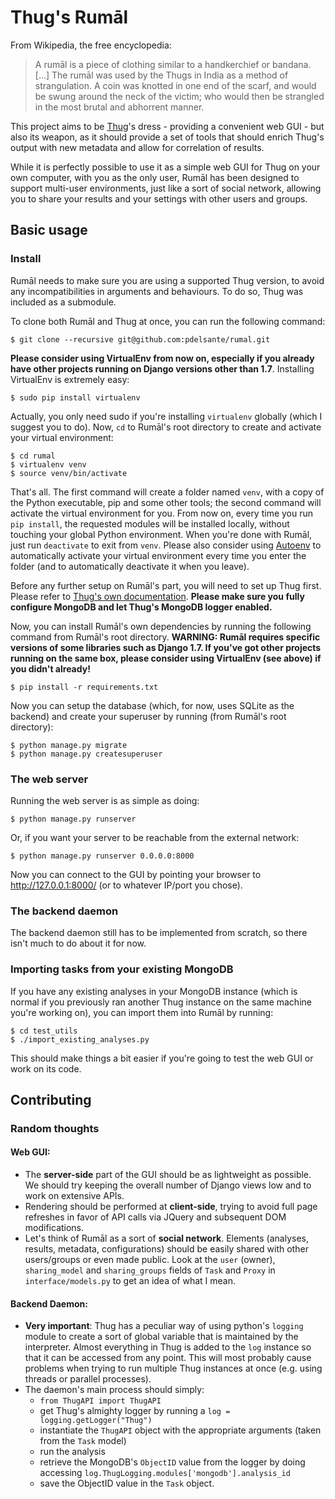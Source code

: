 # Thug's Rumāl

From Wikipedia, the free encyclopedia:
> A rumāl is a piece of clothing similar to a handkerchief or bandana. [...] The rumāl was used by the Thugs in India as a method of strangulation. A coin was knotted in one end of the scarf, and would be swung around the neck of the victim; who would then be strangled in the most brutal and abhorrent manner.

This project aims to be [Thug](http://buffer.github.io/thug/)'s dress - providing a convenient web GUI - but also its weapon, as it should provide a set of tools that should enrich Thug's output with new metadata and allow for correlation of results.

While it is perfectly possible to use it as a simple web GUI for Thug on your own computer, with you as the only user, Rumāl has been designed to support multi-user environments, just like a sort of social network, allowing you to share your results and your settings with other users and groups.

## Basic usage

### Install

Rumāl needs to make sure you are using a supported Thug version, to avoid any incompatibilities in arguments and behaviours. To do so, Thug was included as a submodule.

To clone both Rumāl and Thug at once, you can run the following command:

    $ git clone --recursive git@github.com:pdelsante/rumal.git

**Please consider using VirtualEnv from now on, especially if you already have other projects running on Django versions other than 1.7**. Installing VirtualEnv is extremely easy:

    $ sudo pip install virtualenv

Actually, you only need sudo if you're installing `virtualenv` globally (which I suggest you to do). Now, `cd` to Rumāl's root directory to create and activate your virtual environment:

    $ cd rumal
    $ virtualenv venv
    $ source venv/bin/activate

That's all. The first command will create a folder named `venv`, with a copy of the Python executable, pip and some other tools; the second command will activate the virtual environment for you. From now on, every time you run `pip install`, the requested modules will be installed locally, without touching your global Python environment.
When you're done with Rumāl, just run `deactivate` to exit from `venv`. Please also consider using [Autoenv](https://github.com/kennethreitz/autoenv) to automatically activate your virtual environment every time you enter the folder (and to automatically deactivate it when you leave).

Before any further setup on Rumāl's part, you will need to set up Thug first. Please refer to [Thug's own documentation](http://buffer.github.io/thug/). **Please make sure you fully configure MongoDB and let Thug's MongoDB logger enabled.**

Now, you can install Rumāl's own dependencies by running the following command from Rumāl's root directory. **WARNING: Rumāl requires specific versions of some libraries such as Django 1.7. If you've got other projects running on the same box, please consider using VirtualEnv (see above) if you didn't already!**

    $ pip install -r requirements.txt

Now you can setup the database (which, for now, uses SQLite as the backend) and create your superuser by running (from Rumāl's root directory):

    $ python manage.py migrate
    $ python manage.py createsuperuser

### The web server

Running the web server is as simple as doing:

    $ python manage.py runserver

Or, if you want your server to be reachable from the external network:

    $ python manage.py runserver 0.0.0.0:8000

Now you can connect to the GUI by pointing your browser to http://127.0.0.1:8000/ (or to whatever IP/port you chose).

### The backend daemon

The backend daemon still has to be implemented from scratch, so there isn't much to do about it for now.

### Importing tasks from your existing MongoDB

If you have any existing analyses in your MongoDB instance (which is normal if you previously ran another Thug instance on the same machine you're working on), you can import them into Rumāl by running:


    $ cd test_utils
    $ ./import_existing_analyses.py


This should make things a bit easier if you're going to test the web GUI or work on its code.

## Contributing

### Random thoughts

#### Web GUI:

* The **server-side** part of the GUI should be as lightweight as possible. We should try keeping the overall number of Django views low and to work on extensive APIs.
* Rendering should be performed at **client-side**, trying to avoid full page refreshes in favor of API calls via JQuery and subsequent DOM modifications.
* Let's think of Rumāl as a sort of **social network**. Elements (analyses, results, metadata, configurations) should be easily shared with other users/groups or even made public. Look at the `user` (owner), `sharing_model` and `sharing_groups` fields of `Task` and `Proxy` in `interface/models.py` to get an idea of what I mean.

#### Backend Daemon:

* **Very important**: Thug has a peculiar way of using python's `logging` module to create a sort of global variable that is maintained by the interpreter. Almost everything in Thug is added to the `log` instance so that it can be accessed from any point. This will most probably cause problems when trying to run multiple Thug instances at once (e.g. using threads or parallel processes).
* The daemon's main process should simply:
    * `from ThugAPI import ThugAPI`
    * get Thug's almighty logger by running a `log = logging.getLogger("Thug")`
    * instantiate the `ThugAPI` object with the appropriate arguments (taken from the `Task` model)
    * run the analysis
    * retrieve the MongoDB's `ObjectID` value from the logger by doing accessing `log.ThugLogging.modules['mongodb'].analysis_id`
    * save the ObjectID value in the `Task` object.

